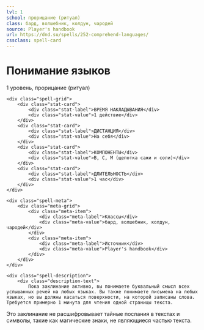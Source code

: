```yaml
---
lvl: 1
school: прорицание (ритуал)
class: бард, волшебник, колдун, чародей
source: Player's handbook
url: https://dnd.su/spells/252-comprehend-languages/
cssclass: spell-card
---
```


<div class="spell-container">
    <div class="spell-header">
        <h1 class="spell-name">Понимание языков</h1>
        <div class="spell-level">1 уровень, прорицание (ритуал)</div>
    </div>
    
    <div class="spell-grid">
        <div class="stat-card">
            <div class="stat-label">ВРЕМЯ НАКЛАДЫВАНИЯ</div>
            <div class="stat-value">1 действие</div>
        </div>
        <div class="stat-card">
            <div class="stat-label">ДИСТАНЦИЯ</div>
            <div class="stat-value">На себя</div>
        </div>
        <div class="stat-card">
            <div class="stat-label">КОМПОНЕНТЫ</div>
            <div class="stat-value">В, С, М (щепотка сажи и соли)</div>
        </div>
        <div class="stat-card">
            <div class="stat-label">ДЛИТЕЛЬНОСТЬ</div>
            <div class="stat-value">1 час</div>
        </div>
    </div>
    
    <div class="spell-meta">
        <div class="meta-grid">
            <div class="meta-item">
                <div class="meta-label">Классы</div>
                <div class="meta-value">бард, волшебник, колдун, чародей</div>
            </div>
            <div class="meta-item">
                <div class="meta-label">Источник</div>
                <div class="meta-value">Player's handbook</div>
            </div>
        </div>
    </div>
    
    <div class="spell-description">
        <div class="description-text">
            Пока заклинание активно, вы понимаете буквальный смысл всех услышанных речей на любых языках. Вы также понимаете письмена на любых языках, но вы должны касаться поверхности, на которой записаны слова. Требуется примерно 1 минута для чтения одной страницы текста.
Это заклинание не расшифровывает тайные послания в текстах и символы, такие как магические знаки, не являющиеся частью текста.
        </div>
    </div>
</div>